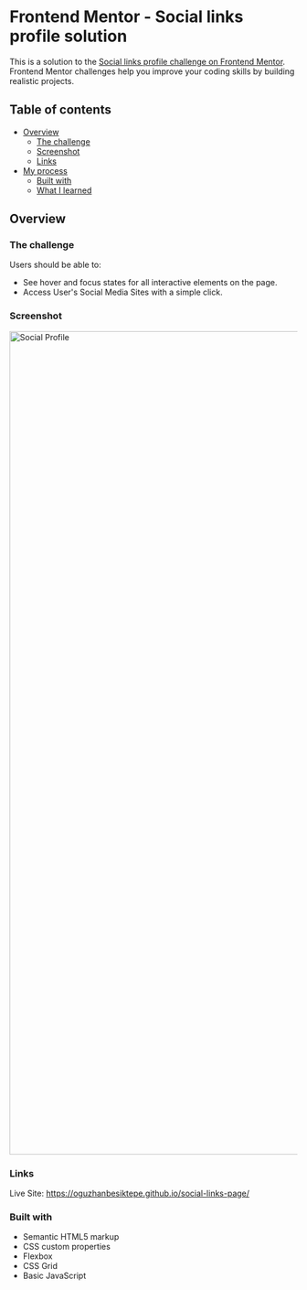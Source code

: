 # Frontend Mentor - Social links profile solution

This is a solution to the [Social links profile challenge on Frontend Mentor](https://www.frontendmentor.io/challenges/social-links-profile-UG32l9m6dQ). Frontend Mentor challenges help you improve your coding skills by building realistic projects.

## Table of contents

- [Overview](#overview)
  - [The challenge](#the-challenge)
  - [Screenshot](#screenshot)
  - [Links](#links)
- [My process](#my-process)
  - [Built with](#built-with)
  - [What I learned](#what-i-learned)

## Overview

### The challenge

Users should be able to:


- See hover and focus states for all interactive elements on the page.
- Access User's Social Media Sites with a simple click.

### Screenshot

<img width="1440" alt="Social Profile" src="https://github.com/user-attachments/assets/350da4d2-efad-49a1-bf19-6f42f6b756b1">

### Links

Live Site: https://oguzhanbesiktepe.github.io/social-links-page/

### Built with

- Semantic HTML5 markup
- CSS custom properties
- Flexbox
- CSS Grid
- Basic JavaScript
